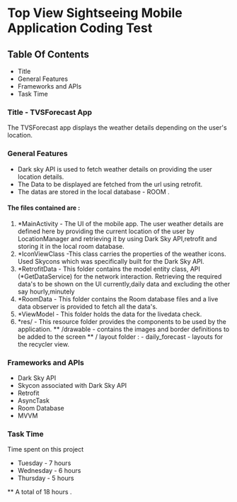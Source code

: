 # Top View Sightseeing Mobile Application Coding Test

## Table Of Contents
*  Title
*  General Features
*  Frameworks and APIs
*  Task Time

### Title - TVSForecast App
The TVSForecast app displays the weather details depending on the user's location. 

### General Features
* Dark sky API is used to fetch weather details on providing the user location details. 
* The Data to be displayed are fetched from the url using retrofit. 
* The datas are stored in the local database - ROOM . 

#### The files contained are :

1. *MainActivity - The UI of the mobile app. The user weather details are defined here by providing the current location of the user by
                   LocationManager and retrieving it by using Dark Sky API,retrofit and storing it in the local room database.
2. *IconViewClass -This class carries the properties of the weather icons. Used Skycons which was specifically built for the Dark Sky API.
3. *RetrofitData -  This folder contains the model entity class, API (*GetDataService) for the network interaction. 
                    Retrieving the required data's to be shown on the UI currently,daily data and excluding the other say hourly,minutely 
4. *RoomData - This folder contains the Room database files and a live data observer is provided to fetch all the data's.
5. *ViewModel - This folder holds the data for the livedata check. 
6. *res/ - This resource folder provides the components to be used by the application.
    **  /drawable - contains the images and border definitions to be added to the screen
    **  / layout folder : - daily_forecast -  layouts for the recycler view.
                             

### Frameworks and APIs 
* Dark Sky API
* Skycon associated with Dark Sky API
* Retrofit
* AsyncTask
* Room Database
* MVVM



### Task Time

Time spent on this project
* Tuesday - 7 hours
* Wednesday - 6 hours
* Thursday - 5 hours

** A total of 18 hours . 
